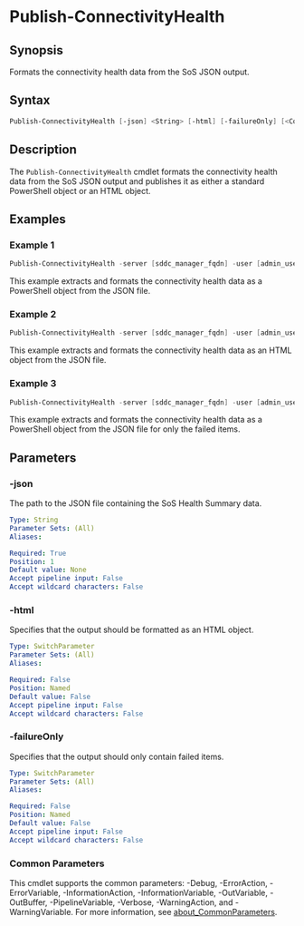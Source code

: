 # Publish-ConnectivityHealth

## Synopsis

Formats the connectivity health data from the SoS JSON output.

## Syntax

```powershell
Publish-ConnectivityHealth [-json] <String> [-html] [-failureOnly] [<CommonParameters>]
```

## Description

The `Publish-ConnectivityHealth` cmdlet formats the connectivity health data from the SoS JSON output and publishes it as either a standard PowerShell object or an HTML object.

## Examples

### Example 1

```powershell
Publish-ConnectivityHealth -server [sddc_manager_fqdn] -user [admin_username] -pass [admin_password]
```

This example extracts and formats the connectivity health data as a PowerShell object from the JSON file.

### Example 2

```powershell
Publish-ConnectivityHealth -server [sddc_manager_fqdn] -user [admin_username] -pass [admin_password] -html
```

This example extracts and formats the connectivity health data as an HTML object from the JSON file.

### Example 3

```powershell
Publish-ConnectivityHealth -server [sddc_manager_fqdn] -user [admin_username] -pass [admin_password] -failureOnly
```

This example extracts and formats the connectivity health data as a PowerShell object from the JSON file for only the failed items.

## Parameters

### -json

The path to the JSON file containing the SoS Health Summary data.

```yaml
Type: String
Parameter Sets: (All)
Aliases:

Required: True
Position: 1
Default value: None
Accept pipeline input: False
Accept wildcard characters: False
```

### -html

Specifies that the output should be formatted as an HTML object.

```yaml
Type: SwitchParameter
Parameter Sets: (All)
Aliases:

Required: False
Position: Named
Default value: False
Accept pipeline input: False
Accept wildcard characters: False
```

### -failureOnly

Specifies that the output should only contain failed items.

```yaml
Type: SwitchParameter
Parameter Sets: (All)
Aliases:

Required: False
Position: Named
Default value: False
Accept pipeline input: False
Accept wildcard characters: False
```

### Common Parameters

This cmdlet supports the common parameters: -Debug, -ErrorAction, -ErrorVariable, -InformationAction, -InformationVariable, -OutVariable, -OutBuffer, -PipelineVariable, -Verbose, -WarningAction, and -WarningVariable. For more information, see [about_CommonParameters](http://go.microsoft.com/fwlink/?LinkID=113216).
